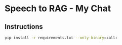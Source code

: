 # Speech to RAG - My Chat

## Instructions

```bash
pip install -r requirements.txt --only-binary=:all:
```